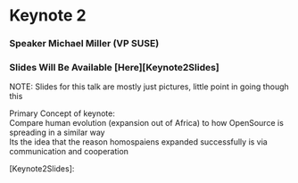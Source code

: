 # Keynote 2
### Speaker Michael Miller (VP SUSE)
### Slides Will Be Available [Here][Keynote2Slides]

NOTE: Slides for this talk are mostly just pictures, little point in going though this  

Primary Concept of keynote:  
Compare human evolution (expansion out of Africa) to how OpenSource is spreading in a similar way  
Its the idea that the reason homospaiens expanded successfully is via communication and cooperation  


[Keynote2Slides]: 
